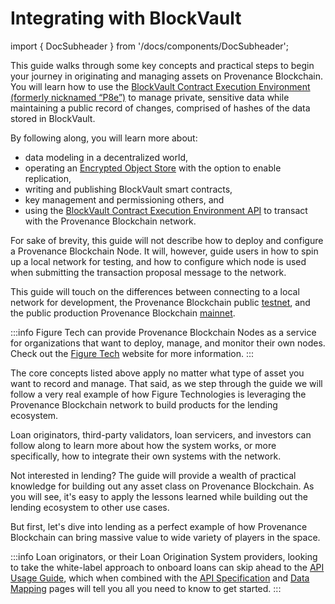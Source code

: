 # Integrating with BlockVault

import { DocSubheader } from '/docs/components/DocSubheader';

<DocSubheader text="A practical guide for integrating with BlockVault"
/>

This guide walks through some key concepts and practical steps to begin your journey in originating and managing assets on Provenance Blockchain. You will learn how to use the [BlockVault Contract Execution Environment (formerly nicknamed “P8e”)](https://developer.provenance.io/docs/pb/p8e/overview) to manage private, sensitive data while maintaining a public record of changes, comprised of hashes of the data stored in BlockVault.

By following along, you will learn more about:

- data modeling in a decentralized world,
- operating an [Encrypted Object Store](https://github.com/provenance-io/object-store) with the option to enable replication,
- writing and publishing BlockVault smart contracts,
- key management and permissioning others, and
- using the [BlockVault Contract Execution Environment API](https://github.com/provenance-io/p8e-cee-api) to transact with the Provenance Blockchain network.

For sake of brevity, this guide will not describe how to deploy and configure a Provenance Blockchain Node. It will, however, guide users in how to spin up a local network for testing, and how to configure which node is used when submitting the transaction proposal message to the network.

This guide will touch on the differences between connecting to a local network for development, the Provenance Blockchain public [testnet](https://github.com/provenance-io/testnet), and the public production Provenance Blockchain [mainnet](https://github.com/provenance-io/mainnet).

:::info
Figure Tech can provide Provenance Blockchain Nodes as a service for organizations that want to deploy, manage, and monitor their own nodes. Check out the [Figure Tech](https://www.figure.tech/) website for more information.
:::

The core concepts listed above apply no matter what type of asset you want to record and manage. That said, as we step through the guide we will follow a very real example of how Figure Technologies is leveraging the Provenance Blockchain network to build products for the lending ecosystem.

Loan originators, third-party validators, loan servicers, and investors can follow along to learn more about how the system works, or more specifically, how to integrate their own systems with the network.

Not interested in lending? The guide will provide a wealth of practical knowledge for building out any asset class on Provenance Blockchain. As you will see, it's easy to apply the lessons learned while building out the lending ecosystem to other use cases.

But first, let's dive into lending as a perfect example of how Provenance Blockchain can bring massive value to wide variety of players in the space.

:::info
Loan originators, or their Loan Origination System providers, looking to take the white-label approach to onboard loans can skip ahead to the [API Usage Guide](loan-onboarding-service/api-usage-guide/), which when combined with the [API Specification](loan-onboarding-service/api-specification/) and [Data Mapping](lending-ecosystem/data-mapping.md) pages will tell you all you need to know to get started.
:::

